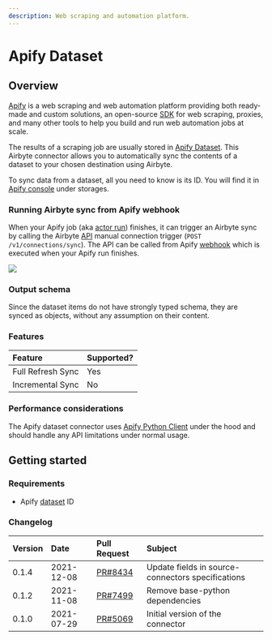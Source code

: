 ```yaml
---
description: Web scraping and automation platform.
---
```


# Apify Dataset

## Overview

[Apify](https://www.apify.com) is a web scraping and web automation platform providing both ready-made and custom solutions, an open-source [SDK](https://sdk.apify.com/) for web scraping, proxies, and many other tools to help you build and run web automation jobs at scale.

The results of a scraping job are usually stored in [Apify Dataset](https://docs.apify.com/storage/dataset). This Airbyte connector allows you to automatically sync the contents of a dataset to your chosen destination using Airbyte.

To sync data from a dataset, all you need to know is its ID. You will find it in [Apify console](https://my.apify.com/) under storages.

### Running Airbyte sync from Apify webhook

When your Apify job \(aka [actor run](https://docs.apify.com/actors/running)\) finishes, it can trigger an Airbyte sync by calling the Airbyte [API](https://airbyte-public-api-docs.s3.us-east-2.amazonaws.com/rapidoc-api-docs.html#post-/v1/connections/sync) manual connection trigger \(`POST /v1/connections/sync`\). The API can be called from Apify [webhook](https://docs.apify.com/webhooks) which is executed when your Apify run finishes.

![](../../.gitbook/assets/apify_trigger_airbyte_connection.png)

### Output schema

Since the dataset items do not have strongly typed schema, they are synced as objects, without any assumption on their content.

### Features

| Feature | Supported? |
| :--- | :--- |
| Full Refresh Sync | Yes |
| Incremental Sync | No |

### Performance considerations

The Apify dataset connector uses [Apify Python Client](https://docs.apify.com/apify-client-python) under the hood and should handle any API limitations under normal usage.

## Getting started

### Requirements

* Apify [dataset](https://docs.apify.com/storage/dataset) ID

### Changelog

| Version | Date | Pull Request | Subject |
| :--- | :--- | :--- | :--- |
| 0.1.4 | 2021-12-08 | [PR\#8434](https://github.com/airbytehq/airbyte/pull/8434) | Update fields in source-connectors specifications |
| 0.1.2 | 2021-11-08 | [PR\#7499](https://github.com/airbytehq/airbyte/pull/7499) | Remove base-python dependencies |
| 0.1.0 | 2021-07-29 | [PR\#5069](https://github.com/airbytehq/airbyte/pull/5069) | Initial version of the connector |

